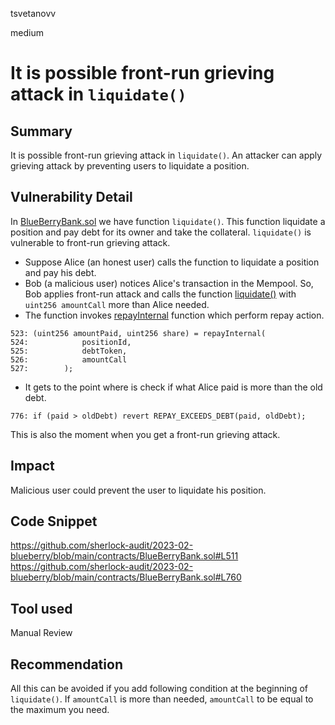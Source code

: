 tsvetanovv

medium

# It is possible front-run grieving attack in `liquidate()`

## Summary
It is possible front-run grieving attack in `liquidate()`. An attacker can apply grieving attack by preventing users to liquidate a position.

## Vulnerability Detail
In [BlueBerryBank.sol](https://github.com/sherlock-audit/2023-02-blueberry/blob/main/contracts/BlueBerryBank.sol#L511) we have function `liquidate()`. 
This function liquidate a position and pay debt for its owner and take the collateral.
`liquidate()` is vulnerable to front-run grieving attack. 
- Suppose Alice (an honest user) calls the function to liquidate a position and pay his debt.
- Bob (a malicious user) notices Alice's transaction in the Mempool. So, Bob applies front-run attack and calls the function [liquidate()](https://github.com/sherlock-audit/2023-02-blueberry/blob/main/contracts/BlueBerryBank.sol#L511) with `uint256 amountCall` more than Alice needed.
- The function invokes [repayInternal](https://github.com/sherlock-audit/2023-02-blueberry/blob/main/contracts/BlueBerryBank.sol#L760) function which perform repay action.
```solidity
523: (uint256 amountPaid, uint256 share) = repayInternal(
524:            positionId,
525:            debtToken,
526:            amountCall
527:        );
```
- It gets to the point where is check if what Alice paid is more than the old debt.
```solidity
776: if (paid > oldDebt) revert REPAY_EXCEEDS_DEBT(paid, oldDebt);
```

This is also the moment when you get a front-run grieving attack.

## Impact
Malicious user could prevent the user to liquidate his position.

## Code Snippet
https://github.com/sherlock-audit/2023-02-blueberry/blob/main/contracts/BlueBerryBank.sol#L511
https://github.com/sherlock-audit/2023-02-blueberry/blob/main/contracts/BlueBerryBank.sol#L760

## Tool used

Manual Review

## Recommendation

All this can be avoided if you add following condition at the beginning of `liquidate()`.
If `amountCall` is more than needed, `amountCall` to be equal to the maximum you need.
